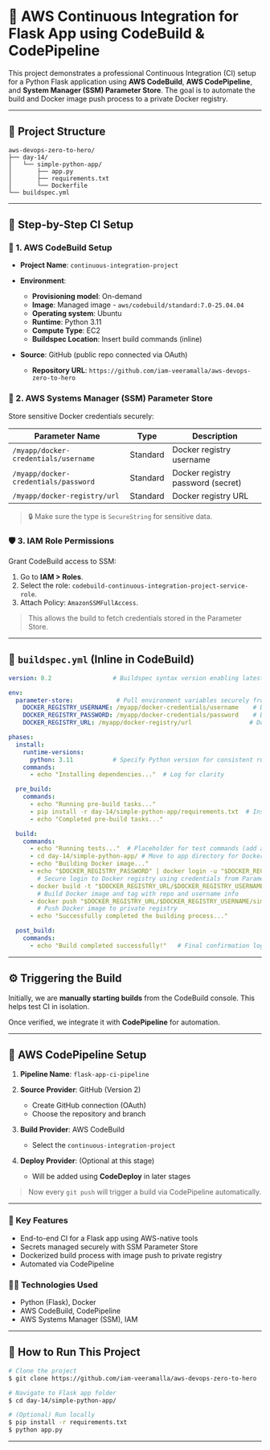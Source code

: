 # 🧪 AWS Continuous Integration for Flask App using CodeBuild & CodePipeline

This project demonstrates a professional Continuous Integration (CI) setup for a Python Flask application using **AWS CodeBuild**, **AWS CodePipeline**, and **System Manager (SSM) Parameter Store**. The goal is to automate the build and Docker image push process to a private Docker registry.

---

## 📁 Project Structure


```
aws-devops-zero-to-hero/
├── day-14/
│   └── simple-python-app/
│       ├── app.py
│       ├── requirements.txt
│       └── Dockerfile
└── buildspec.yml
```

---

## 🚀 Step-by-Step CI Setup

### 🔧 1. **AWS CodeBuild Setup**

* **Project Name**: `continuous-integration-project`
* **Environment**:

  * **Provisioning model**: On-demand
  * **Image**: Managed image - `aws/codebuild/standard:7.0-25.04.04`
  * **Operating system**: Ubuntu
  * **Runtime**: Python 3.11
  * **Compute Type**: EC2
  * **Buildspec Location**: Insert build commands (inline)
* **Source**: GitHub (public repo connected via OAuth)

  * **Repository URL**: `https://github.com/iam-veeramalla/aws-devops-zero-to-hero`

### 🔐 2. **AWS Systems Manager (SSM) Parameter Store**

Store sensitive Docker credentials securely:

| Parameter Name                       | Type     | Description                       |
| ------------------------------------ | -------- | --------------------------------- |
| `/myapp/docker-credentials/username` | Standard | Docker registry username          |
| `/myapp/docker-credentials/password` | Standard | Docker registry password (secret) |
| `/myapp/docker-registry/url`         | Standard | Docker registry URL               |

> 🔒 Make sure the type is `SecureString` for sensitive data.

### 🛡️ 3. **IAM Role Permissions**

Grant CodeBuild access to SSM:

1. Go to **IAM > Roles**.
2. Select the role: `codebuild-continuous-integration-project-service-role`.
3. Attach Policy: `AmazonSSMFullAccess`.

> This allows the build to fetch credentials stored in the Parameter Store.

---

## 📄 `buildspec.yml` (Inline in CodeBuild)

```yaml
version: 0.2                 # Buildspec syntax version enabling latest features

env:
  parameter-store:            # Pull environment variables securely from SSM Parameter Store
    DOCKER_REGISTRY_USERNAME: /myapp/docker-credentials/username    # Docker registry username
    DOCKER_REGISTRY_PASSWORD: /myapp/docker-credentials/password    # Docker registry password (secure)
    DOCKER_REGISTRY_URL: /myapp/docker-registry/url                # Docker registry URL

phases:
  install:
    runtime-versions:
      python: 3.11           # Specify Python version for consistent runtime environment
    commands:
      - echo "Installing dependencies..."  # Log for clarity

  pre_build:
    commands:
      - echo "Running pre-build tasks..."
      - pip install -r day-14/simple-python-app/requirements.txt  # Install Python dependencies for Flask app
      - echo "Completed pre-build tasks..."

  build:
    commands:
      - echo "Running tests..."  # Placeholder for test commands (add actual tests here if any)
      - cd day-14/simple-python-app/ # Move to app directory for Docker build context
      - echo "Building Docker image..."
      - echo "$DOCKER_REGISTRY_PASSWORD" | docker login -u "$DOCKER_REGISTRY_USERNAME" --password-stdin "$DOCKER_REGISTRY_URL"
        # Secure login to Docker registry using credentials from Parameter Store
      - docker build -t "$DOCKER_REGISTRY_URL/$DOCKER_REGISTRY_USERNAME/simple-python-flask-app:latest" .
        # Build Docker image and tag with repo and username info
      - docker push "$DOCKER_REGISTRY_URL/$DOCKER_REGISTRY_USERNAME/simple-python-flask-app:latest"
        # Push Docker image to private registry
      - echo "Successfully completed the building process..."

  post_build:
    commands:
      - echo "Build completed successfully!"   # Final confirmation log
```

---

## ⚙️ Triggering the Build

Initially, we are **manually starting builds** from the CodeBuild console. This helps test CI in isolation.

Once verified, we integrate it with **CodePipeline** for automation.

---

## 🔄 AWS CodePipeline Setup

1. **Pipeline Name**: `flask-app-ci-pipeline`
2. **Source Provider**: GitHub (Version 2)

   * Create GitHub connection (OAuth)
   * Choose the repository and branch
3. **Build Provider**: AWS CodeBuild

   * Select the `continuous-integration-project`
4. **Deploy Provider**: (Optional at this stage)

   * Will be added using **CodeDeploy** in later stages

> Now every `git push` will trigger a build via CodePipeline automatically.

---



### 🔹 Key Features

* End-to-end CI for a Flask app using AWS-native tools
* Secrets managed securely with SSM Parameter Store
* Dockerized build process with image push to private registry
* Automated via CodePipeline

### 🧑‍💻 Technologies Used

* Python (Flask), Docker
* AWS CodeBuild, CodePipeline
* AWS Systems Manager (SSM), IAM

---

## 📘 How to Run This Project

```bash
# Clone the project
$ git clone https://github.com/iam-veeramalla/aws-devops-zero-to-hero

# Navigate to Flask app folder
$ cd day-14/simple-python-app/

# (Optional) Run locally
$ pip install -r requirements.txt
$ python app.py
```

---


